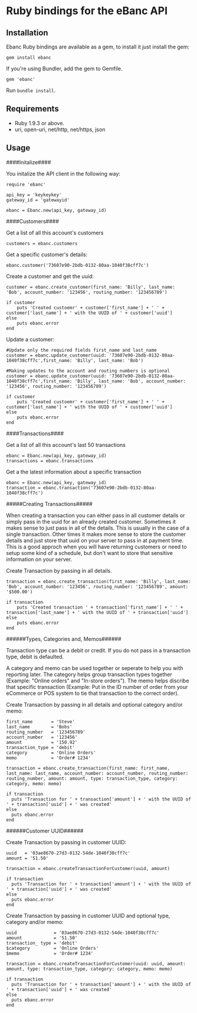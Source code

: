 Ruby bindings for the eBanc API
===============================

Installation
------------

Ebanc Ruby bindings are available as a gem, to install it just install the gem:

    gem install ebanc

If you're using Bundler, add the gem to Gemfile.

    gem 'ebanc'
Run `bundle install`.

Requirements
------------

* Ruby 1.9.3 or above.
* uri, open-uri, net/http, net/https, json

Usage
-----

####Initalize####

You initalize the API client in the following way:

    require 'ebanc'

    api_key = 'keykeykey'
    gateway_id = 'gatewayid'

    ebanc = Ebanc.new(api_key, gateway_id)


####Customers####

Get a list of all this account's customers

    customers = ebanc.customers

Get a specific customer's details:

    ebanc.customer('73607e90-2bdb-0132-80aa-1040f38cff7c')

Create a customer and get the uuid:

    customer = ebanc.create_customer(first_name: 'Billy', last_name: 'Bob', account_number: '123456', routing_number: '123456789')

    if customer
        puts 'Created custoemr' + customer['first_name'] + ' ' + customer['last_name'] + ' with the UUID of ' + customer['uuid']
    else
        puts ebanc.error
    end

Update a customer:

    #Update only the required fields first_name and last_name
    customer = ebanc.update_customer(uuid: '73607e90-2bdb-0132-80aa-1040f38cff7c',first_name: 'Billy', last_name: 'Bob')

    #Making updates to the account and routing numbers is optional
    customer = ebanc.update_customer(uuid: '73607e90-2bdb-0132-80aa-1040f38cff7c',first_name: 'Billy', last_name: 'Bob', account_number: '123456', routing_number: '123456789')

    if customer
        puts 'Created custoemr' + customer['first_name'] + ' ' + customer['last_name'] + ' with the UUID of ' + customer['uuid']
    else
        puts ebanc.error
    end


####Transactions####

Get a list of all this account's last 50 transactions

    ebanc = Ebanc.new(api_key, gateway_id)
    transactions = ebanc.transactions

Get a the latest information about a specific transaction

    ebanc = Ebanc.new(api_key, gateway_id)
    transaction = ebanc.transaction('73607e90-2bdb-0132-80aa-1040f38cff7c')

#####Creating Transactions#####

When creating a transaction you can either pass in all customer details or simply pass in the uuid for an already created customer. Sometimes it makes sense to just pass in all of the details. This is usually in the case of a single transaction. Other times it makes more sense to store the customer details and just store that uuid on your server to pass in at payment time. This is a good approch when you will have returning customers or need to setup some kind of a schedule, but don't want to store that sensitive information on your server.

Create Transaction by passing in all details.

    transaction = ebanc.create_transaction(first_name: 'Billy', last_name: 'Bob', account_number: '123456', routing_number: '123456789', amount: '$500.00')

    if transaction
        puts 'Created transaction ' + transaction['first_name'] + ' ' + transaction['last_name'] + ' with the UUID of ' + transaction['uuid']
    else
        puts ebanc.error
    end

######Types, Categories and, Memos######

Transaction type can be a debit or credit. If you do not pass in a transaction type, debit is defaulted.

A category and memo can be used together or seperate to help you with reporting later. The category helps group transaction types together (Example: "Online orders" and "In-store orders"). The memo helps discribe that specific transaction (Example: Put in the ID number of order from your eCommerce or POS system to tie that transaction to the correct order).

Create Transaction by passing in all details and optional category and/or memo:

    first_name       = 'Steve'
    last_name        = 'Bobs'
    routing_number   = '123456789'
    account_number   = '123456'
    amount           = '150.92'
    transaction_type = 'debit'
    category         = 'Online Orders'
    memo             = 'Order# 1234'
    
    transaction = ebanc.create_transaction(first_name: first_name, last_name: last_name, account_number: account_number, routing_number: routing_number, amount: amount, type: transaction_type, category: category, memo: memo)
    
    if transaction
      puts 'Transaction for ' + transaction['amount'] + ' with the UUID of ' + transaction['uuid'] + ' was created'
    else
      puts ebanc.error
    end

######Customer UUID######

Create Transaction by passing in customer UUID:

    uuid   = '03ae8670-27d3-0132-54de-1040f38cff7c'
    amount = '51.50'
    
    transaction = ebanc.createTransactionForCustomer(uuid, amount)
    
    if transaction
      puts 'Transaction for ' + transaction['amount'] + ' with the UUID of ' + transaction['uuid'] + ' was created'
    else
      puts ebanc.error
    end

Create Transaction by passing in customer UUID and optional type, category and/or memo:

    uuid              = '03ae8670-27d3-0132-54de-1040f38cff7c'
    amount            = '51.50'
    transaction_ type = 'debit'
    $category         = 'Online Orders'
    $memo             = 'Order# 1234'
    
    transaction = ebanc.createTransactionForCustomer(uuid: uuid, amount: amount, type: transaction_type, category: category, memo: memo)
    
    if transaction
      puts 'Transaction for ' + transaction['amount'] + ' with the UUID of ' + transaction['uuid'] + ' was created'
    else
      puts ebanc.error
    end
